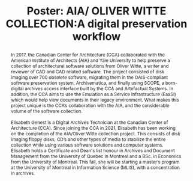 ---
abstract: In 2017, the Canadian Center for Architecture (CCA) collaborated with the
  American Institute of Architects (AIA) and Yale University to help preserve a collection
  of architectural software solutions from Oliver Witte, a writer and reviewer of
  CAD and CAD related software. The project consisted of disk imaging over 700 obsolete
  software, migrating them in the OAIS-compliant software preservation system, Archivematica,
  and finally using SCOPE, a born-digital archives access interface built by the CCA
  and Artefactual Systems. In addition, the CCA aims to use the Emulation as a Service
  Infrastructure (EaaSI) which would help view documents in their legacy environment.
  What makes this project unique is the CCA’s collaboration with the AIA, and the
  considerable volume of the software collection.<br /><br />Elisabeth Genest is a
  Digital Archives Technician at the Canadian Center of Architecture (CCA). Since
  joining the CCA in 2021, Elisabeth has been working on the completion of the AIA/Oliver
  Witte collection project. This consists of disk imaging floppy disks, CD’s and other
  types of media to stabilize the entire collection while using various software solutions
  and computer systems.<br />Elisabeth holds a Certificate and Dean's list honour
  in Archives and Document Management from the University of Quebec in Montreal and
  a BSc. in Economics from the University of Montreal. This fall, she will be starting
  a master’s program at the University of Montreal in Information Science (MLIS),
  with a concentration in archives.<br />
creators:
- Genest, Elisabeth
date: null
document_url: https://az659834.vo.msecnd.net/eventsairwesteuprod/production-inconference-public/6fa2ccc3c7024d19a68a8a0d81c803db
grand_parent: iPRES
institutions:
- Canadian Centre for Architecture
keywords:
- preservation
- digital
- archives
- access
- eaasi
landing_page_url: null
language: eng
layout: publication
license: CC-BY 4.0 International
notes_url: null
parent: iPRES 2022
presentation_url: null
size: null
source_name: iPRES
title: 'Poster: AIA/ OLIVER WITTE COLLECTION:A digital preservation workflow'
type: poster
year: 2022
---